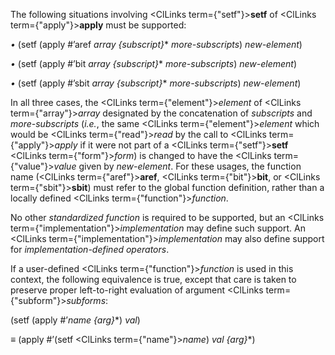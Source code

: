  



The following situations involving <ClLinks  term={"setf"}><b>setf</b></ClLinks> of <ClLinks  term={"apply"}><b>apply</b></ClLinks> must be supported: 



*•* (setf (apply #’aref *array \{subscript\}*\* *more-subscripts*) *new-element*) 



*•* (setf (apply #’bit *array \{subscript\}*\* *more-subscripts*) *new-element*) 



*•* (setf (apply #’sbit *array \{subscript\}*\* *more-subscripts*) *new-element*) 



In all three cases, the <ClLinks  term={"element"}><i>element</i></ClLinks> of <ClLinks  term={"array"}><i>array</i></ClLinks> designated by the concatenation of *subscripts* and *more-subscripts* (*i.e.*, the same <ClLinks  term={"element"}><i>element</i></ClLinks> which would be <ClLinks  term={"read"}><i>read</i></ClLinks> by the call to <ClLinks  term={"apply"}><i>apply</i></ClLinks> if it were not part of a <ClLinks  term={"setf"}><b>setf</b></ClLinks> <ClLinks  term={"form"}><i>form</i></ClLinks>) is changed to have the <ClLinks  term={"value"}><i>value</i></ClLinks> given by *new-element*. For these usages, the function name (<ClLinks  term={"aref"}><b>aref</b></ClLinks>, <ClLinks  term={"bit"}><b>bit</b></ClLinks>, or <ClLinks  term={"sbit"}><b>sbit</b></ClLinks>) must refer to the global function definition, rather than a locally defined <ClLinks  term={"function"}><i>function</i></ClLinks>. 



No other *standardized function* is required to be supported, but an <ClLinks  term={"implementation"}><i>implementation</i></ClLinks> may define such support. An <ClLinks  term={"implementation"}><i>implementation</i></ClLinks> may also define support for *implementation-defined operators*. 



If a user-defined <ClLinks  term={"function"}><i>function</i></ClLinks> is used in this context, the following equivalence is true, except that care is taken to preserve proper left-to-right evaluation of argument <ClLinks  term={"subform"}><i>subforms</i></ClLinks>: 



(setf (apply #’*name \{arg\}*\*) *val*) 



*≡* (apply #’(setf <ClLinks  term={"name"}><i>name</i></ClLinks>) *val \{arg\}*\*) 



